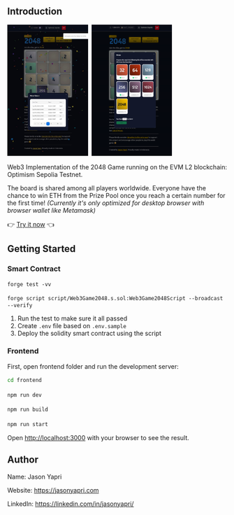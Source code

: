 ## Introduction
<a href="https://2048.jasonyapri.com" target="_blank"><img src="img/jasonyapri-web3-game-2048.jpg" alt="Web3 Game: 2048. Created by Jason Yapri" height="300"></a>&nbsp;
<a href="https://2048.jasonyapri.com" target="_blank"><img src="img/jasonyapri-web3-game-2048_2.png" alt="Web3 Game: 2048. Created by Jason Yapri" height="300"></a>
<p>Web3 Implementation of the 2048 Game running on the EVM L2 blockchain: Optimism Sepolia Testnet.</p>
<p>The board is shared among all players worldwide. Everyone have the chance to win ETH from the Prize Pool once you reach a certain number for the first time! <i>(Currently it's only optimized for desktop browser with browser wallet like Metamask)</i></p>
👉 <a href="https://2048.jasonyapri.com">Try it now</a> 👈


## Getting Started

### Smart Contract

```
forge test -vv

forge script script/Web3Game2048.s.sol:Web3Game2048Script --broadcast --verify
```

1) Run the test to make sure it all passed
2) Create `.env` file based on `.env.sample`
3) Deploy the solidity smart contract using the script

### Frontend

First, open frontend folder and run the development server:

```bash
cd frontend

npm run dev

npm run build

npm run start
```

Open [http://localhost:3000](http://localhost:3000) with your browser to see the result.


## Author
Name: Jason Yapri

Website: https://jasonyapri.com

LinkedIn: https://linkedin.com/in/jasonyapri/